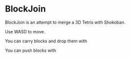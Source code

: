 # BlockJoin

BlockJoin is an attempt to merge a 3D Tetris with Shokoban.

Use WASD to move.

You can carry blocks and drop them with <space>

You can push blocks with <space>
